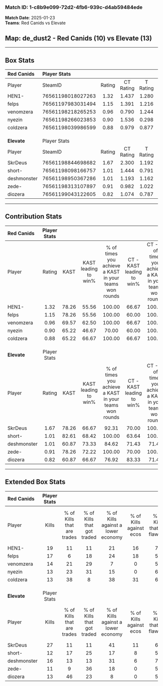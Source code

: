 ### Match ID: 1-c8b9e099-72d2-4fb6-939c-d4ab59484ede  
**Match Date**: 2025-01-23  
**Teams**: Red Canids vs Elevate  

## **Map**: de_dust2 - Red Canids (10) vs Elevate (13)  
---  

## Box Stats  

| **Red Canids** | Player Stats      |        |           |          |       |       |       |         |        |      |     |
| :- | :- | :-: | :-: | :-: | :-: | :-: | :-: | :-: | :-: | :-: | :-: |
| Player         | SteamID           | Rating | CT Rating | T Rating | KAST  |  ADR  | Kills | Assists | Deaths | K/D  | HS% |
| HEN1-          | 76561198018027263 |  1.32  |   1.437   |  1.280   | 78.26 | 92.0  |  19   |    7    |   15   | 1.27 | 36  |
| felps          | 76561197983031494 |  1.15  |   1.391   |  1.216   | 78.26 | 76.9  |  17   |    5    |   17   | 1.00 | 41  |
| venomzera      | 76561198218265253 |  0.96  |   0.790   |  1.244   | 69.57 | 68.4  |  14   |    4    |   16   | 0.88 | 71  |
| nyezin         | 76561198266023853 |  0.90  |   1.536   |  0.298   | 65.22 | 63.0  |  13   |    4    |   15   | 0.87 | 69  |
| coldzera       | 76561198039986599 |  0.88  |   0.979   |  0.877   | 65.22 | 71.8  |  13   |    5    |   17   | 0.76 | 46  |
|                |                   |        |           |          |       |       |       |         |        |      |     |
|                |                   |        |           |          |       |       |       |         |        |      |     |
|                |                   |        |           |          |       |       |       |         |        |      |     |
| **Elevate**    | Player Stats      |        |           |          |       |       |       |         |        |      |     |
| Player         | SteamID           | Rating | CT Rating | T Rating | KAST  |  ADR  | Kills | Assists | Deaths | K/D  | HS% |
| SkrDeus        | 76561198844698682 |  1.67  |   2.300   |  1.192   | 78.26 | 111.2 |  27   |    4    |   15   | 1.80 | 62  |
| short-         | 76561198098166757 |  1.01  |   1.444   |  0.791   | 82.61 | 79.5  |  12   |   13    |   18   | 0.67 | 50  |
| deshmonster    | 76561198950367286 |  1.01  |   1.193   |  1.162   | 60.87 | 69.4  |  16   |    2    |   14   | 1.14 | 25  |
| zede-          | 76561198313107897 |  0.91  |   0.982   |  1.022   | 78.26 | 55.9  |  11   |    2    |   14   | 0.79 | 72  |
| diozera        | 76561199043122605 |  0.82  |   1.074   |  0.787   | 60.87 | 59.2  |  13   |    2    |   16   | 0.81 | 46  |
---  

## Contribution Stats  

| **Red Canids** | Player Stats |       |                      |                                                        |                           |                                                             |                          |                                                            |
| :- | :-: | :-: | :-: | :-: | :-: | :-: | :-: | :-: |
| Player         |    Rating    | KAST  | KAST leading to win% | % of times you achieve a KAST in your teams won rounds | CT - KAST leading to win% | CT - % of times you achieve a KAST in your teams won rounds | T - KAST leading to win% | T - % of times you achieve a KAST in your teams won rounds |
| HEN1-          |     1.32     | 78.26 |        55.56         |                         100.00                         |           66.67           |                           100.00                            |          44.44           |                           100.00                           |
| felps          |     1.15     | 78.26 |        55.56         |                         100.00                         |           60.00           |                           100.00                            |          50.00           |                           100.00                           |
| venomzera      |     0.96     | 69.57 |        62.50         |                         100.00                         |           66.67           |                           100.00                            |          57.14           |                           100.00                           |
| nyezin         |     0.90     | 65.22 |        46.67         |                         70.00                          |           60.00           |                           100.00                            |          20.00           |                           25.00                            |
| coldzera       |     0.88     | 65.22 |        66.67         |                         100.00                         |           66.67           |                           100.00                            |          66.67           |                           100.00                           |
|                |              |       |                      |                                                        |                           |                                                             |                          |                                                            |
|                |              |       |                      |                                                        |                           |                                                             |                          |                                                            |
|                |              |       |                      |                                                        |                           |                                                             |                          |                                                            |
| **Elevate**    | Player Stats |       |                      |                                                        |                           |                                                             |                          |                                                            |
| Player         |    Rating    | KAST  | KAST leading to win% | % of times you achieve a KAST in your teams won rounds | CT - KAST leading to win% | CT - % of times you achieve a KAST in your teams won rounds | T - KAST leading to win% | T - % of times you achieve a KAST in your teams won rounds |
| SkrDeus        |     1.67     | 78.26 |        66.67         |                         92.31                          |           70.00           |                           100.00                            |          62.50           |                           83.33                            |
| short-         |     1.01     | 82.61 |        68.42         |                         100.00                         |           63.64           |                           100.00                            |          75.00           |                           100.00                           |
| deshmonster    |     1.01     | 60.87 |        73.33         |                         84.62                          |           71.43           |                            71.43                            |          75.00           |                           100.00                           |
| zede-          |     0.91     | 78.26 |        72.22         |                         100.00                         |           70.00           |                           100.00                            |          75.00           |                           100.00                           |
| diozera        |     0.82     | 60.87 |        66.67         |                         76.92                          |           83.33           |                            71.43                            |          55.56           |                           83.33                            |
---  

## Extended Box Stats  

| **Red Canids** | Player Stats |                            |                            |                                    |                         |                              |                                 |        |                             |                                     |                          |                               |                            |
| :- | :-: | :-: | :-: | :-: | :-: | :-: | :-: | :-: | :-: | :-: | :-: | :-: | :-: |
| Player         |    Kills     | % of Kills that are trades | % of Kills that got traded | % of Kills against a lower economy | % of Kills against ecos | % of Kills that are flawless | % of Kills that are close duels | Deaths | % of Deaths that get traded | % of Deaths against a lower economy | % of Deaths against ecos | % of Deaths that are flawless | % of Deaths that are close |
| HEN1-          |      19      |             11             |             11             |                 21                 |           16            |              79              |               11                |   15   |              7              |                 20                  |            0             |              60               |             13             |
| felps          |      17      |             6              |             18             |                 24                 |           18            |              59              |                6                |   17   |             41              |                 18                  |            6             |              65               |             6              |
| venomzera      |      14      |             21             |             29             |                 7                  |            0            |              57              |                7                |   16   |             13              |                 13                  |            0             |              56               |             19             |
| nyezin         |      13      |             23             |             31             |                 15                 |            0            |              62              |                8                |   15   |             13              |                  7                  |            0             |              67               |             20             |
| coldzera       |      13      |             38             |             8              |                 38                 |           31            |              69              |                8                |   17   |             12              |                 12                  |            0             |              59               |             6              |
|                |              |                            |                            |                                    |                         |                              |                                 |        |                             |                                     |                          |                               |                            |
|                |              |                            |                            |                                    |                         |                              |                                 |        |                             |                                     |                          |                               |                            |
|                |              |                            |                            |                                    |                         |                              |                                 |        |                             |                                     |                          |                               |                            |
| **Elevate**    | Player Stats |                            |                            |                                    |                         |                              |                                 |        |                             |                                     |                          |                               |                            |
| Player         |    Kills     | % of Kills that are trades | % of Kills that got traded | % of Kills against a lower economy | % of Kills against ecos | % of Kills that are flawless | % of Kills that are close duels | Deaths | % of Deaths that get traded | % of Deaths against a lower economy | % of Deaths against ecos | % of Deaths that are flawless | % of Deaths that are close |
| SkrDeus        |      27      |             11             |             11             |                 41                 |           11            |              67              |                7                |   15   |             13              |                 13                  |            0             |              60               |             7              |
| short-         |      12      |             17             |             25             |                 17                 |            8            |              50              |               17                |   18   |             22              |                 22                  |            0             |              61               |             17             |
| deshmonster    |      16      |             13             |             13             |                 31                 |            6            |              75              |                6                |   14   |             14              |                 21                  |            0             |              86               |             0              |
| zede-          |      11      |             9              |             36             |                 18                 |            0            |              55              |               18                |   14   |             29              |                 14                  |            0             |              57               |             7              |
| diozera        |      13      |             46             |             23             |                 8                  |            0            |              54              |               23                |   16   |             19              |                 25                  |            0             |              63               |             6              |
